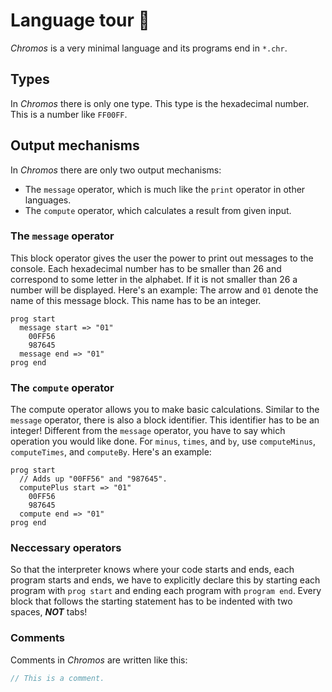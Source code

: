 # Language tour :book:

*Chromos* is a very minimal language and its programs end in `*.chr`.

## Types

In *Chromos* there is only one type. This type is the hexadecimal number.
This is a number like `FF00FF`.

## Output mechanisms

In *Chromos* there are only two output mechanisms:

- The `message` operator, which is much like the `print` operator in other languages.
- The `compute` operator, which calculates a result from given input.

### The `message` operator

This block operator gives the user the power to print out messages to the console.
Each hexadecimal number has to be smaller than 26 and correspond to some letter in the
alphabet. If it is not smaller than 26 a number will be displayed. Here's an example:
The arrow and `01` denote the name of this message block. This name has to be an integer.

```text
prog start
  message start => "01"
    00FF56
    987645
  message end => "01"
prog end
```

### The `compute` operator

The compute operator allows you to make basic calculations. Similar to the `message` operator, there is also a block identifier. This identifier has to be an integer!
Different from the `message` operator, you have to say which operation you would like done. For `minus`, `times`, and `by`, use `computeMinus`, `computeTimes`, and `computeBy`. Here's an example:

```text
prog start
  // Adds up "00FF56" and "987645".
  computePlus start => "01"
    00FF56
    987645
  compute end => "01"
prog end
```

### Neccessary operators

So that the interpreter knows where your code starts and ends, each program starts and ends, we have to explicitly declare this by starting each program with `prog start` and ending each program with `program end`. Every block that follows the starting statement has to be indented with two spaces, ***NOT*** tabs!

### Comments

Comments in *Chromos* are written like this:

```dart
// This is a comment.
```
